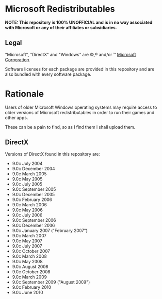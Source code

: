 ﻿# Microsoft Redistributables
__NOTE: This repository is 100% UNOFFICIAL and is in no way associated with Microsoft or any of their affiliates or subsidiaries.__

## Legal
"Microsoft", "DirectX" and "Windows" are ©,® and/or ™ [Microsoft Corporation](https://www.microsoft.com/).

Software licenses for each package are provided in this repository and are also bundled with every software package.

# Rationale
Users of older Microsoft Windows operating systems may require access to older versions of Microsoft redistributables in order to run their games and other apps.

These can be a pain to find, so as I find them I shall upload them.

## DirectX
Versions of DirectX found in this repository are:
* 9.0c July 2004
* 9.0c December 2004
* 9.0c March 2005
* 9.0c May 2005
* 9.0c July 2005
* 9.0c September 2005
* 9.0c December 2005
* 9.0c February 2006
* 9.0c March 2006
* 9.0c May 2006
* 9.0c July 2006
* 9.0c September 2006
* 9.0c December 2006
* 9.0c January 2007 ("February 2007")
* 9.0c March 2007
* 9.0c May 2007
* 9.0c July 2007
* 9.0c October 2007
* 9.0c March 2008
* 9.0c May 2008
* 9.0c August 2008
* 9.0c October 2008
* 9.0c March 2009
* 9.0c September 2009 ("August 2009")
* 9.0c February 2010
* 9.0c June 2010
